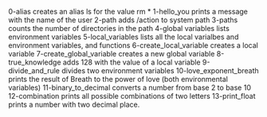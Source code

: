 0-alias creates an alias ls for the value rm *
1-hello_you prints a message with the name of the user
2-path adds /action to system path
3-paths counts the number of directories in the path
4-global variables lists environment variables
5-local_variables lists all the local varialbes and environment variables, and functions
6-create_local_variable creates a local variable
7-create_global_variable creates a new global variable
8-true_knowledge adds 128 with the value of a local variable
9-divide_and_rule divides two environment variables
10-love_exponent_breath prints the result of Breath to the power of love (both environmental variables)
11-binary_to_decimal converts a number from base 2 to base 10
12-combination prints all possible combinations of two letters 
13-print_float prints a number with two decimal place.
